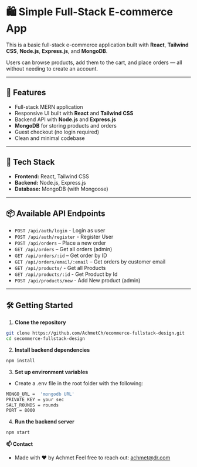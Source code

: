 # 🛍️ Simple Full-Stack E-commerce App

This is a basic full-stack e-commerce application built with **React**, **Tailwind CSS**, **Node.js**, **Express.js**, and **MongoDB**.

Users can browse products, add them to the cart, and place orders — all without needing to create an account.

---

## 🚀 Features

- Full-stack MERN application
- Responsive UI built with **React** and **Tailwind CSS**
- Backend API with **Node.js** and **Express.js**
- **MongoDB** for storing products and orders
- Guest checkout (no login required)
- Clean and minimal codebase

---

## 🧠 Tech Stack

- **Frontend:** React, Tailwind CSS
- **Backend:** Node.js, Express.js
- **Database:** MongoDB (with Mongoose)

---

## 📦 Available API Endpoints
- `POST /api/auth/login` - Login as user
- `POST /api/auth/register` - Register User
- `POST /api/orders` – Place a new order
- `GET /api/orders` – Get all orders (admin)
- `GET /api/orders/:id` – Get order by ID
- `GET /api/orders/email/:email` – Get orders by customer email
- `GET /api/products/` - Get all Products
- `GET /api/products/:id` - Get Product by Id
- `POST /api/products/new` - Add New product (admin)


---

## 🛠 Getting Started

1. **Clone the repository**
```bash
git clone https://github.com/AchmetCh/ecommerce-fullstack-design.git
cd secommerce-fullstack-design
```

2. **Install backend dependencies**
```bash
npm install
```

3. **Set up environment variables**
* Create a .env file in the root folder with the following:
```bash
MONGO_URL =  'mongodb URL'
PRIVATE_KEY = your sec
SALT_ROUNDS = rounds
PORT = 8000
```
4. **Run the backend server**
```bash
npm start
```

**📫 Contact**
* Made with ❤️ by Achmet
Feel free to reach out: achmet@dr.com
